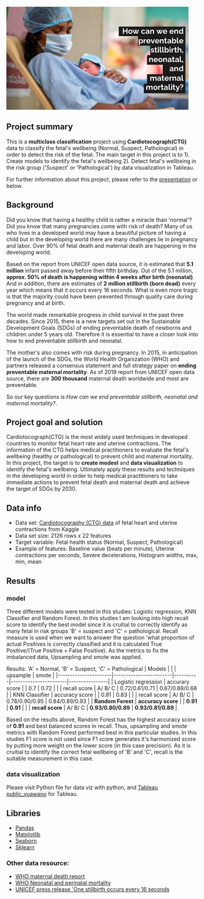 ![Screenshot](images/head_pic.png)

## Project summary
This is a **multiclass classification** project using **Cardiotocograph(CTG)** data to classify the fetal's wellbeing (Normal, Suspect, Pathological) in order to detect the risk of the fetal.
The main target in this project is to 
1). Create models to identify the fetal's wellbeing
2). Detect fetal's wellbeing in the risk group ('Suspect' or 'Pathological') by data visualization in Tableau.

For further information about this project, please refer to the [presentation](https://docs.google.com/presentation/d/1a8GAKOVSXRye0OPvnsLM4sYUJHKMhU-R-i7Mjj1O4KE/edit#slide=id.p) or below.


## Background 
Did you know that having a healthy child is rather a miracle than 'normal'? 
Did you know that many pregnancies come with risk of death?
Many of us who lives in a developed world may have a beautiful picture of having a child but in the developing world there are many challenges lie in pregnancy and labor. Over 90% of fetal death and maternal death are happening in the developing world.

Based on the report from UNICEF open data source, it is estimated that **5.1 million** infant passed away before their fifth birthday. Out of the 5.1 million, **approx. 50% of death is happening within 4 weeks after birth (neonatal)**. 
And in addition, there are estimates of **2 million stillbirth (born dead)** every year which means that it occurs every 16 seconds. What is even more tragic is that the majority could have been prevented through quality care during pregnancy and at birth.

The world made remarkable progress in child survival in the past three decades. Since 2015, there is a new targets set out in the Sustainable Development Goals (SDGs) of ending preventable death of newborns and children under 5 years old.
Therefore it is essential to have a closer look into how to end preventable stillbirth and neonatal.

The mother's also comes with risk during pregnancy. In 2015, in anticipation of the launch of the SDGs, the World Health Organization (WHO) and partners released a consensus statement and full strategy paper on **ending preventable maternal mortality**. As of 2019 report from UNICEF open data source, there are **300 thousand** maternal death worldwide and most are preventable.

So our key questions is *How can we end preventable stillbirth, neonatal and maternal mortality?*.

## Project goal and solution
Cardiotocograph(CTG) is the most widely used techniques in developed countries to monitor fetal heart rate and uterine contractions. The information of the CTG helps medical practitioners to evaluate the fetal's wellbeing (healthy or pathological) to prevent child and maternal mortality.
In this project, the target is to **create modesl** and **data visualization** to identify the fetal's wellbeing.
Ultimately apply these results and techniques in the developing world in order to help medical practitioners to take immediate actions to prevent fetal death and maternal death and achieve the target of SDGs by 2030.


## Data info
- Data set:  [Cardiotocography (CTG) data](https://www.kaggle.com/andrewmvd/fetal-health-classification) of fetal heart and uterine contractions from Kaggle
- Data set size: 2126 rows x 22 features
- Target variable: Fetal health status (Normal, Suspect, Pathological)
- Example of features: Baseline value (beats per minute), Uterine contractions per seconds, Severe decelerations, Histogram widths, max, min, mean 


## Results
### model
Three different models were tested in this studies: Logistic regression, KNN Classifier and Random Forest.
In this studies I am looking into high recall score to identify the best model since it is cruitial to correctly identify as many fetal in risk groups 'B' = suspect and 'C' = pathological.
Recall measure is used when we want to answer the question 'what proportion of actual Positives is correctly classified and it is calculated True Positive/(True Positive + False Positive). 
As the metrics to fix the imbalanced data, Upsampling and smote was applied.

Results: 
'A' = Normal, 'B' = Suspect, 'C' = Pathological
| Models               |                        |          | upsample              | smote          |
|----------------------|------------------------|----------|-----------------------|----------------|
| Logistic  regression | accurary score         |          | 0.7                   | 0.72           |
|                      | recall score           | A/ B/ C  | 0.72/0.61/0.71        | 0.67/0.69/0.68 |
| KNN Classifier       | accuracy score         |          | 0.81                  | 0.83           |
|                      | recall score           | A/ B/ C  | 0.78/0.90/0.95        | 0.84/0.89/0.93 |
| **Random Forest**    | **accuracy score**     |          | **0.91**                  | **0.91**           |
|                      | **recall score**       | A/ B/ C  | **0.93/0.80/0.89**    | **0.93/0.81/0.89** |

Based on the results above, Random Forest has the highest accuracy score of **0.91** and best balanced scores in recall.
Thus, upsampling and smote metrics with Random Forest performed best in this particular studies.
In this studies F1 score is not used since F1 score generates it's harmonized score by putting more weight on the lower score (in this case precision). As it is cruitial to identify the correct fetal wellbeing of 'B' and 'C', recall is the suitable measurement in this case.

### data visualization 
Please visit Python file for data viz with python, and  [Tableau public_yuawano](https://public.tableau.com/app/profile/yuri.awano) for Tableau.


## Libraries
- [Pandas](https://pandas.pydata.org/)
- [Matplotlib](https://matplotlib.org/stable/contents.html)
- [Seaborn](https://seaborn.pydata.org/)
- [Sklearn](https://scikit-learn.org/stable/)


### Other data resource:
- [WHO maternal death report](https://www.who.int/news/item/05-10-2021-new-global-targets-to-prevent-maternal-deaths)
- [WHO Neonatal and perinatal mortality](http://apps.who.int/iris/bitstream/handle/10665/43444/9241563206_eng.pdf;jsessionid=F36359625C33C27CABCEBD4D451A7C46?sequence=1)
- [UNICEF press release 'One stillbirth occurs every 16 seconds](https://www.unicef.org/press-releases/one-stillbirth-occurs-every-16-seconds-according-first-ever-joint-un-estimates)
